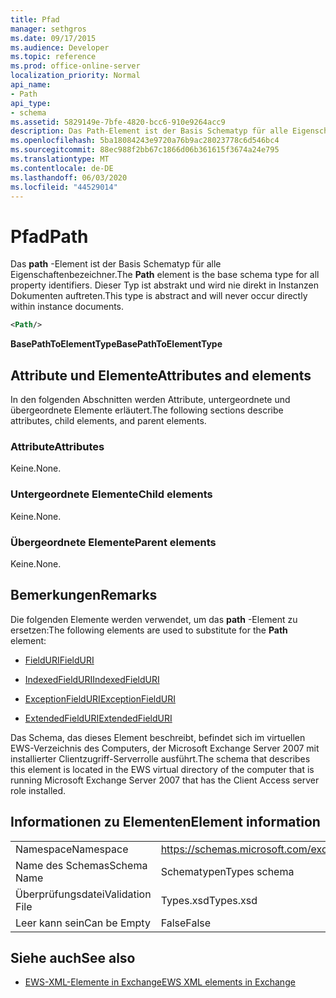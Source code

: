 ```yaml
---
title: Pfad
manager: sethgros
ms.date: 09/17/2015
ms.audience: Developer
ms.topic: reference
ms.prod: office-online-server
localization_priority: Normal
api_name:
- Path
api_type:
- schema
ms.assetid: 5829149e-7bfe-4820-bcc6-910e9264acc9
description: Das Path-Element ist der Basis Schematyp für alle Eigenschaftenbezeichner. Dieser Typ ist abstrakt und wird nie direkt in Instanzen Dokumenten auftreten.
ms.openlocfilehash: 5ba18084243e9720a76b9ac28023778c6d546bc4
ms.sourcegitcommit: 88ec988f2bb67c1866d06b361615f3674a24e795
ms.translationtype: MT
ms.contentlocale: de-DE
ms.lasthandoff: 06/03/2020
ms.locfileid: "44529014"
---
```

# <a name="path"></a><span data-ttu-id="ad826-104">Pfad</span><span class="sxs-lookup"><span data-stu-id="ad826-104">Path</span></span>

<span data-ttu-id="ad826-105">Das **path** -Element ist der Basis Schematyp für alle Eigenschaftenbezeichner.</span><span class="sxs-lookup"><span data-stu-id="ad826-105">The **Path** element is the base schema type for all property identifiers.</span></span> <span data-ttu-id="ad826-106">Dieser Typ ist abstrakt und wird nie direkt in Instanzen Dokumenten auftreten.</span><span class="sxs-lookup"><span data-stu-id="ad826-106">This type is abstract and will never occur directly within instance documents.</span></span> 
  
```xml
<Path/>
```

 <span data-ttu-id="ad826-107">**BasePathToElementType**</span><span class="sxs-lookup"><span data-stu-id="ad826-107">**BasePathToElementType**</span></span>
## <a name="attributes-and-elements"></a><span data-ttu-id="ad826-108">Attribute und Elemente</span><span class="sxs-lookup"><span data-stu-id="ad826-108">Attributes and elements</span></span>

<span data-ttu-id="ad826-109">In den folgenden Abschnitten werden Attribute, untergeordnete und übergeordnete Elemente erläutert.</span><span class="sxs-lookup"><span data-stu-id="ad826-109">The following sections describe attributes, child elements, and parent elements.</span></span>
  
### <a name="attributes"></a><span data-ttu-id="ad826-110">Attribute</span><span class="sxs-lookup"><span data-stu-id="ad826-110">Attributes</span></span>

<span data-ttu-id="ad826-111">Keine.</span><span class="sxs-lookup"><span data-stu-id="ad826-111">None.</span></span>
  
### <a name="child-elements"></a><span data-ttu-id="ad826-112">Untergeordnete Elemente</span><span class="sxs-lookup"><span data-stu-id="ad826-112">Child elements</span></span>

<span data-ttu-id="ad826-113">Keine.</span><span class="sxs-lookup"><span data-stu-id="ad826-113">None.</span></span>
  
### <a name="parent-elements"></a><span data-ttu-id="ad826-114">Übergeordnete Elemente</span><span class="sxs-lookup"><span data-stu-id="ad826-114">Parent elements</span></span>

<span data-ttu-id="ad826-115">Keine.</span><span class="sxs-lookup"><span data-stu-id="ad826-115">None.</span></span>
  
## <a name="remarks"></a><span data-ttu-id="ad826-116">Bemerkungen</span><span class="sxs-lookup"><span data-stu-id="ad826-116">Remarks</span></span>

<span data-ttu-id="ad826-117">Die folgenden Elemente werden verwendet, um das **path** -Element zu ersetzen:</span><span class="sxs-lookup"><span data-stu-id="ad826-117">The following elements are used to substitute for the **Path** element:</span></span> 
  
- [<span data-ttu-id="ad826-118">FieldURI</span><span class="sxs-lookup"><span data-stu-id="ad826-118">FieldURI</span></span>](fielduri.md)
    
- [<span data-ttu-id="ad826-119">IndexedFieldURI</span><span class="sxs-lookup"><span data-stu-id="ad826-119">IndexedFieldURI</span></span>](indexedfielduri.md)
    
- [<span data-ttu-id="ad826-120">ExceptionFieldURI</span><span class="sxs-lookup"><span data-stu-id="ad826-120">ExceptionFieldURI</span></span>](exceptionfielduri.md)
    
- [<span data-ttu-id="ad826-121">ExtendedFieldURI</span><span class="sxs-lookup"><span data-stu-id="ad826-121">ExtendedFieldURI</span></span>](extendedfielduri.md)
    
<span data-ttu-id="ad826-122">Das Schema, das dieses Element beschreibt, befindet sich im virtuellen EWS-Verzeichnis des Computers, der Microsoft Exchange Server 2007 mit installierter Clientzugriff-Serverrolle ausführt.</span><span class="sxs-lookup"><span data-stu-id="ad826-122">The schema that describes this element is located in the EWS virtual directory of the computer that is running Microsoft Exchange Server 2007 that has the Client Access server role installed.</span></span>
  
## <a name="element-information"></a><span data-ttu-id="ad826-123">Informationen zu Elementen</span><span class="sxs-lookup"><span data-stu-id="ad826-123">Element information</span></span>

|||
|:-----|:-----|
|<span data-ttu-id="ad826-124">Namespace</span><span class="sxs-lookup"><span data-stu-id="ad826-124">Namespace</span></span>  <br/> |https://schemas.microsoft.com/exchange/services/2006/types  <br/> |
|<span data-ttu-id="ad826-125">Name des Schemas</span><span class="sxs-lookup"><span data-stu-id="ad826-125">Schema Name</span></span>  <br/> |<span data-ttu-id="ad826-126">Schematypen</span><span class="sxs-lookup"><span data-stu-id="ad826-126">Types schema</span></span>  <br/> |
|<span data-ttu-id="ad826-127">Überprüfungsdatei</span><span class="sxs-lookup"><span data-stu-id="ad826-127">Validation File</span></span>  <br/> |<span data-ttu-id="ad826-128">Types.xsd</span><span class="sxs-lookup"><span data-stu-id="ad826-128">Types.xsd</span></span>  <br/> |
|<span data-ttu-id="ad826-129">Leer kann sein</span><span class="sxs-lookup"><span data-stu-id="ad826-129">Can be Empty</span></span>  <br/> |<span data-ttu-id="ad826-130">False</span><span class="sxs-lookup"><span data-stu-id="ad826-130">False</span></span>  <br/> |
   
## <a name="see-also"></a><span data-ttu-id="ad826-131">Siehe auch</span><span class="sxs-lookup"><span data-stu-id="ad826-131">See also</span></span>



- [<span data-ttu-id="ad826-132">EWS-XML-Elemente in Exchange</span><span class="sxs-lookup"><span data-stu-id="ad826-132">EWS XML elements in Exchange</span></span>](ews-xml-elements-in-exchange.md)

